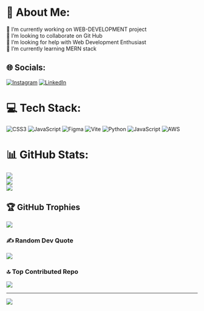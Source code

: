 # 💫 About Me:
🔭 I’m currently working on WEB-DEVELOPMENT project<br>👯 I’m looking to collaborate on Git Hub<br>🤝 I’m looking for help with Web Development Enthusiast<br>🌱 I’m currently learning MERN stack <br>


## 🌐 Socials:
[![Instagram](https://img.shields.io/badge/Instagram-%23E4405F.svg?logo=Instagram&logoColor=white)](https://instagram.com/shivam03669) [![LinkedIn](https://img.shields.io/badge/LinkedIn-%230077B5.svg?logo=linkedin&logoColor=white)](https://linkedin.com/in/shivam03669) 

# 💻 Tech Stack:
![CSS3](https://img.shields.io/badge/css3-%231572B6.svg?style=for-the-badge&logo=css3&logoColor=white) ![JavaScript](https://img.shields.io/badge/javascript-%23323330.svg?style=for-the-badge&logo=javascript&logoColor=%23F7DF1E) ![Figma](https://img.shields.io/badge/figma-%23F24E1E.svg?style=for-the-badge&logo=figma&logoColor=white) ![Vite](https://img.shields.io/badge/vite-%23646CFF.svg?style=for-the-badge&logo=vite&logoColor=white) ![Python](https://img.shields.io/badge/python-3670A0?style=for-the-badge&logo=python&logoColor=ffdd54) ![JavaScript](https://img.shields.io/badge/javascript-%23323330.svg?style=for-the-badge&logo=javascript&logoColor=%23F7DF1E) ![AWS](https://img.shields.io/badge/AWS-%23FF9900.svg?style=for-the-badge&logo=amazon-aws&logoColor=white)
# 📊 GitHub Stats:
![](https://github-readme-stats.vercel.app/api?username=SHIVAM03669&theme=dark&hide_border=false&include_all_commits=true&count_private=true)<br/>
![](https://github-readme-streak-stats.herokuapp.com/?user=SHIVAM03669&theme=dark&hide_border=false)<br/>
![](https://github-readme-stats.vercel.app/api/top-langs/?username=SHIVAM03669&theme=dark&hide_border=false&include_all_commits=true&count_private=true&layout=compact)

## 🏆 GitHub Trophies
![](https://github-profile-trophy.vercel.app/?username=SHIVAM03669&theme=radical&no-frame=false&no-bg=false&margin-w=4)

### ✍️ Random Dev Quote
![](https://quotes-github-readme.vercel.app/api?type=horizontal&theme=radical)

### 🔝 Top Contributed Repo
![](https://github-contributor-stats.vercel.app/api?username=SHIVAM03669&limit=5&theme=dark&combine_all_yearly_contributions=true)

---
[![](https://visitcount.itsvg.in/api?id=SHIVAM03669&icon=0&color=0)](https://visitcount.itsvg.in)

<!-- Proudly created with GPRM ( https://gprm.itsvg.in ) -->
